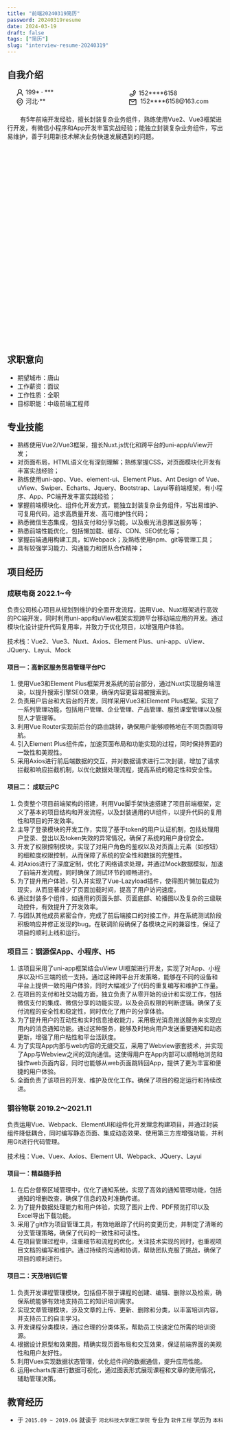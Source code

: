 ```yaml
---
title: "前端20240319简历"
password: 20240319resume
date: 2024-03-19
draft: false
tags: ["简历"]
slug: "interview-resume-20240319"
---
```


## 自我介绍

<style type="text/css">
    body{
        min-width: 368px;
    }
    .introduce_myself {
        display: flex;
        display: -webkit-flex;
        display: inline-block;
        flex-flow: wrap;
        -webkit-flex-wrap: wrap;
        width: 100%;
        height: 15%;
    }
    .myself_left {
      display: inline-block;
      margin: 0 30% 0 4%;
    }
    .myself_right {
      display: inline-block;
      margin-left: 4%;
    }
    .myself {
    }
    .myself .myself_ico {
        display: inline-block;
        vertical-align: middle;
    }
    .myself_desc {
        margin-top: 20px;
    }
</style>

<!-- 自我介绍 -->
<div class="introduce_myself">
    <div class="myself_left">
        <div class="myself">
            <div class="myself_ico">
                <svg t="1614301014599" class="icon" viewBox="0 0 1024 1024" version="1.1" xmlns="http://www.w3.org/2000/svg" p-id="8063" width="19" height="19"><path d="M858.5 763.6c-18.9-44.8-46.1-85-80.6-119.5-34.5-34.5-74.7-61.6-119.5-80.6-0.4-0.2-0.8-0.3-1.2-0.5C719.5 518 760 444.7 760 362c0-137-111-248-248-248S264 225 264 362c0 82.7 40.5 156 102.8 201.1-0.4 0.2-0.8 0.3-1.2 0.5-44.8 18.9-85 46-119.5 80.6-34.5 34.5-61.6 74.7-80.6 119.5C146.9 807.5 137 854 136 901.8c-0.1 4.5 3.5 8.2 8 8.2h60c4.4 0 7.9-3.5 8-7.8 2-77.2 33-149.5 87.8-204.3 56.7-56.7 132-87.9 212.2-87.9s155.5 31.2 212.2 87.9C779 752.7 810 825 812 902.2c0.1 4.4 3.6 7.8 8 7.8h60c4.5 0 8.1-3.7 8-8.2-1-47.8-10.9-94.3-29.5-138.2zM512 534c-45.9 0-89.1-17.9-121.6-50.4S340 407.9 340 362c0-45.9 17.9-89.1 50.4-121.6S466.1 190 512 190s89.1 17.9 121.6 50.4S684 316.1 684 362c0 45.9-17.9 89.1-50.4 121.6S557.9 534 512 534z" p-id="8064"></path></svg>
            </div>
            199* · ***
        </div>
        <div class="myself">
             <div class="myself_ico">
                <svg t="1614306471232" class="icon" viewBox="0 0 1024 1024" version="1.1" xmlns="http://www.w3.org/2000/svg" p-id="8914" width="19" height="19"><path d="M854.6 289.1c-18.8-43.4-45.7-82.3-79.9-115.7-34.2-33.4-73.9-59.5-118.2-77.8C610.7 76.6 562.1 67 512 67c-50.1 0-98.7 9.6-144.5 28.5-44.3 18.3-84 44.5-118.2 77.8-34.2 33.4-61.1 72.4-79.9 115.7-19.5 45-29.4 92.8-29.4 142 0 70.6 16.9 140.9 50.1 208.7 26.7 54.5 64 107.6 111 158.1 80.3 86.2 164.5 138.9 188.4 153 6.9 4.1 14.7 6.1 22.4 6.1 7.8 0 15.5-2 22.4-6.1 23.9-14.1 108.1-66.8 188.4-153 47-50.4 84.3-103.6 111-158.1C867.1 572 884 501.8 884 431.1c0-49.2-9.9-97-29.4-142zM512 880.2c-65.9-41.9-300-207.8-300-449.1 0-77.9 31.1-151.1 87.6-206.3C356.3 169.5 431.7 139 512 139s155.7 30.5 212.4 85.9C780.9 280 812 353.2 812 431.1c0 241.3-234.1 407.2-300 449.1z" p-id="8915"></path><path d="M512 263c-97.2 0-176 78.8-176 176s78.8 176 176 176 176-78.8 176-176-78.8-176-176-176z m79.2 255.2C570 539.3 541.9 551 512 551c-29.9 0-58-11.7-79.2-32.8C411.7 497 400 468.9 400 439c0-29.9 11.7-58 32.8-79.2C454 338.6 482.1 327 512 327c29.9 0 58 11.6 79.2 32.8C612.4 381 624 409.1 624 439c0 29.9-11.6 58-32.8 79.2z" p-id="8916"></path></svg>
             </div>
             河北·**
        </div>
    </div>
    <div class="myself_right">
        <div class="myself">
            <div class="myself_ico">
                <svg t="1614301066822" class="icon" viewBox="0 0 1024 1024" version="1.1" xmlns="http://www.w3.org/2000/svg" p-id="8244" width="19" height="19"><path d="M877.1 238.7L770.6 132.3c-13-13-30.4-20.3-48.8-20.3s-35.8 7.2-48.8 20.3L558.3 246.8c-13 13-20.3 30.5-20.3 48.9 0 18.5 7.2 35.8 20.3 48.9l89.6 89.7c-20.6 47.8-49.6 90.6-86.4 127.3-36.7 36.9-79.6 66-127.2 86.6l-89.6-89.7c-13-13-30.4-20.3-48.8-20.3-18.5 0-35.8 7.2-48.8 20.3L132.3 673c-13 13-20.3 30.5-20.3 48.9 0 18.5 7.2 35.8 20.3 48.9l106.4 106.4c22.2 22.2 52.8 34.9 84.2 34.9 6.5 0 12.8-0.5 19.2-1.6 132.4-21.8 263.8-92.3 369.9-198.3C818 606 888.4 474.6 910.4 342.1c6.3-37.6-6.3-76.3-33.3-103.4z m-37.6 91.5c-19.5 117.9-82.9 235.5-178.4 331s-213 158.9-330.9 178.4c-14.8 2.5-30-2.5-40.8-13.2L184.9 721.9 295.7 611l119.8 120 0.9 0.9 21.6-8C570.7 675 674.9 570.8 723.7 438.1l8-21.6-120.8-120.7 110.8-110.9 104.5 104.5c10.8 10.8 15.8 26 13.3 40.8z" p-id="8245"></path></svg>
            </div>
            152****6158
        </div>
        <div class="myself">
             <div class="myself_ico">
                  <svg t="1614303630076" class="icon" viewBox="0 0 1024 1024" version="1.1" xmlns="http://www.w3.org/2000/svg" p-id="8467" width="19" height="19"><path d="M928 160H96c-17.7 0-32 14.3-32 32v640c0 17.7 14.3 32 32 32h832c17.7 0 32-14.3 32-32V192c0-17.7-14.3-32-32-32z m-40 110.8V792H136V270.8l-27.6-21.5 39.3-50.5 42.8 33.3h643.1l42.8-33.3 39.3 50.5-27.7 21.5z" p-id="8468"></path><path d="M833.6 232L512 482 190.4 232l-42.8-33.3-39.3 50.5 27.6 21.5 341.6 265.6c20.2 15.7 48.5 15.7 68.7 0L888 270.8l27.6-21.5-39.3-50.5-42.7 33.2z" p-id="8469"></path></svg>
             </div>
             &nbsp;152****6158@163.com
         </div>
    </div>
    <div class="myself_desc">
        <p style="text-indent: 30px">
         有5年前端开发经验，擅长封装复杂业务组件，熟练使用Vue2、Vue3框架进行开发，有微信小程序和App开发丰富实战经验；能独立封装复杂业务组件，写出易维护，善于利用新技术解决业务快速发展遇到的问题。
         </p>
    </div>
</div>

## 求职意向
- 期望城市：唐山
- 工作薪资：面议
- 工作性质：全职
- 目标职能：中级前端工程师

## 专业技能
- 熟练使用Vue2/Vue3框架，擅长Nuxt.js优化和跨平台的uni-app/uView开发；
- 对页面布局，HTML语义化有深刻理解；熟练掌握CSS，对页面模块化开发有丰富实战经验；
- 熟练使用uni-app、Vue、element-ui、Element Plus、Ant Design of Vue、uView、Swiper、Echarts、Jquery、Bootstrap、Layui等前端框架，有小程序、App、PC端开发丰富实践经验；
- 掌握前端模块化、组件化开发方式，能独立封装复杂业务组件，写出易维护、可复用代码，追求高质量开发、高可维护性代码；
- 熟悉微信生态集成，包括支付和分享功能，以及极光消息推送服务等；
- 熟悉前端性能优化，包括懒加载、缓存、CDN、SEO优化等；
- 掌握前端通用构建工具，如Webpack；及熟练使用npm、git等管理工具；
- 具有较强学习能力、沟通能力和团队合作精神；

## 项目经历

### 成联电商 2022.1~今
负责公司核心项目从规划到维护的全面开发流程，运用Vue、Nuxt框架进行高效的PC端开发，同时利用uni-app和uView框架实现跨平台移动端应用的开发。通过模块化设计提升代码复用率，并致力于优化项目，以增强用户体验。

技术栈：Vue2、Vue3、Nuxt、Axios、Element Plus、uni-app、uView、JQuery、Layui、Mock

#### 项目一：高新区服务贸易管理平台PC
1. 使用Vue3和Element Plus框架开发系统的前台部分，通过Nuxt实现服务端渲染，以提升搜索引擎SEO效果，确保内容更容易被搜索到。
2. 负责用户后台和大后台的开发，同样采用Vue3和Element Plus框架。实现了一系列管理功能，包括用户管理、企业管理、产品管理、服贸课堂管理以及服贸人才管理等。
3. 利用Vue Router实现前后台的路由跳转，确保用户能够顺畅地在不同页面间导航。
4. 引入Element Plus组件库，加速页面布局和功能实现的过程，同时保持界面的一致性和美观性。
5. 采用Axios进行前后端数据的交互，并对数据请求进行二次封装，增加了请求拦截和响应拦截机制，以优化数据处理流程，提高系统的稳定性和安全性。

#### 项目二： 成联云PC
1. 负责整个项目前端架构的搭建，利用Vue脚手架快速搭建了项目前端框架，定义了基本的项目结构和开发流程，以及封装通用的UI组件，以提升代码的复用性和项目的开发效率。
2. 主导了登录模块的开发工作，实现了基于token的用户认证机制，包括处理用户登录、登出以及token失效的异常情况，确保了系统的用户身份安全。
3. 开发了权限控制模块，实现了对用户角色的鉴权以及对页面上元素（如按钮）的细粒度权限控制，从而保障了系统的安全性和数据的完整性。
4. 对Axios进行了深度定制，优化了网络请求处理，并通过Mock数据模拟，加速了前端开发流程，同时确保了测试环节的顺畅进行。
5. 为了提升用户体验，引入并实现了Vue-Lazyload插件，使得图片懒加载成为现实，从而显著减少了页面加载时间，提高了用户访问速度。
6. 通过封装多个组件，如通用的页面头部、页面底部、轮播图以及复杂的三级联动控件，有效提升了开发效率。
7. 与团队其他成员紧密合作，完成了前后端接口的对接工作，并在系统测试阶段积极响应并修正发现的bug。在联调阶段确保了各模块之间的兼容性，保证了项目的顺利上线和运行。

### 项目三：钢源保App、小程序、H5
1. 该项目采用了uni-app框架结合uView UI框架进行开发，实现了对App、小程序以及H5三端的统一支持。通过这种跨平台开发策略，能够在不同的设备和平台上提供一致的用户体验，同时大幅减少了代码的重复编写和维护工作量。
2. 在项目的支付和社交功能方面，独立负责了从零开始的设计和实现工作，包括微信支付的集成、微信分享的功能实现，以及会员权限的判断逻辑。确保了支付流程的安全性和稳定性，同时优化了用户的分享体验。
3. 为了提升用户的互动性和实时信息接收能力，采用极光消息推送服务来实现应用内的消息通知功能。通过这种服务，能够及时地向用户发送重要通知和动态更新，增强了用户粘性和平台活跃度。
4. 为了实现App内部与web内容的无缝交互，采用了Webview嵌套技术，并实现了App与Webview之间的双向通信。这使得用户在App内部可以顺畅地浏览和操作web页面内容，同时也能够从web页面跳转回App，提供了更为丰富和便捷的用户体验。
5. 全面负责了该项目的开发、维护及优化工作。确保了项目的稳定运行和持续改进。


### 钢谷物联 2019.2～2021.11
负责运用Vue、Webpack、ElementUI和组件化开发理念构建项目，并通过封装组件降低耦合，同时编写静态页面、集成动态效果、使用第三方库增强功能，并利用Git进行代码管理。

技术栈：Vue、Vuex、Axios、Element UI、Webpack、JQuery、Layui

#### 项目一：精益随手拍
1. 在后台督察区域管理中，优化了通知系统，实现了高效的通知管理功能，包括通知的增删改查，确保了信息的及时准确传递。
2. 为了提升数据处理能力和用户体验，实现了图片上传、PDF预览打印以及Excel导出下载功能。
3. 采用了git作为项目管理工具，有效地跟踪了代码的变更历史，并制定了清晰的分支管理策略，确保了代码的一致性和可读性。
4. 在项目管理过程中，注重细节和流程的优化，关注技术实现的同时，也重视项目文档的编写和维护。通过持续的沟通和协调，帮助团队克服了挑战，确保了项目的顺利进行。

#### 项目二：天茂培训后管
1. 负责开发课程管理模块，包括但不限于课程的创建、编辑、删除以及检索，确保系统能够有效地支持员工的知识培训需求。
2. 实现文章管理模块，涉及文章的上传、更新、删除和分类，以丰富培训内容，并支持员工的自主学习。
3. 开发课程分类模块，通过合理的分类体系，帮助员工快速定位所需的培训资源。
4. 根据设计原型和效果图，精确实现页面布局和交互效果，保证前端界面的美观性和用户友好性。
5. 利用Vuex实现数据状态管理，优化组件间的数据通信，提升应用性能。
6. 运用echarts库进行数据可视化，通过图表形式展现课程和文章的使用情况，辅助管理决策。

## 教育经历
- 于 `2015.09 ~ 2019.06` 就读于 `河北科技大学理工学院` 专业为 `软件工程` 学历为 `本科`